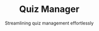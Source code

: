 <h1 align='center'>Quiz Manager</h1>

<p align='center'>Streamlining quiz management effortlessly</p>
